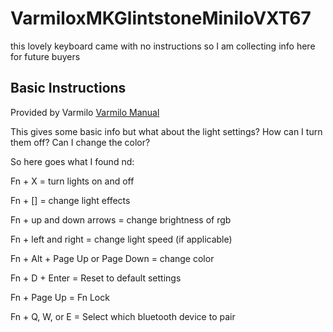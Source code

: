 # VarmiloxMKGlintstoneMiniloVXT67
this lovely keyboard came with no instructions so I am collecting info here for future buyers 

## Basic Instructions 
Provided by Varmilo
[Varmilo Manual](https://en.varmilo.com/keyboardproscenium/generic/web/viewer.html?file=https%3A%2F%2Fcn.varmilo.com%2Fkeyboardproscenium%2Fupload%2F%E8%BF%B7%E4%BD%A0%E6%B4%9B65%E9%9D%99%E7%94%B5%E5%AE%B9%E5%8F%8C%E6%A8%A1%E8%AF%B4%E6%98%8E%E4%B9%A6_1.0.pdf)

This gives some basic info but what about the light settings? How can I turn them off? Can I change the color? 

So here goes what I found  nd: 

Fn + X = turn lights on and off 

Fn + [] = change light effects

Fn + up and down arrows = change brightness of rgb

Fn + left and right = change light speed (if applicable)

Fn + Alt + Page Up or Page Down = change color 

Fn + D + Enter = Reset to default settings 

Fn + Page Up = Fn Lock

Fn + Q, W, or E = Select which bluetooth device to pair 
